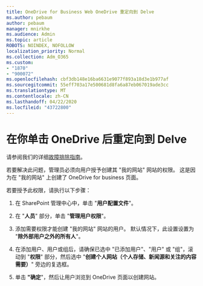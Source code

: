 ```yaml
---
title: OneDrive for Business Web OneDrive 重定向到 Delve
ms.author: pebaum
author: pebaum
manager: mnirkhe
ms.audience: Admin
ms.topic: article
ROBOTS: NOINDEX, NOFOLLOW
localization_priority: Normal
ms.collection: Adm_O365
ms.custom:
- "1870"
- "900072"
ms.openlocfilehash: cbf3db148e16ba6631e9077f893a18d3e1b977af
ms.sourcegitcommit: 55eff703a17e500681d8fa6a87eb067019ade3cc
ms.translationtype: MT
ms.contentlocale: zh-CN
ms.lasthandoff: 04/22/2020
ms.locfileid: "43722800"
---
```

# <a name="redirected-to-delve-after-you-click-onedrive"></a>在你单击 OneDrive 后重定向到 Delve

请参阅我们的详细[故障排除指南](https://docs.microsoft.com/sharepoint/support/sites/troubleshooting-guide-for-sites-stopped-at-provisioning)。

若要解决此问题，管理员必须向用户授予创建其 "我的网站" 网站的权限。 这是因为在 "我的网站" 上创建了 OneDrive for business 页面。

若要授予此权限，请执行以下步骤：

1. 在 SharePoint 管理中心中，单击 "**用户配置文件**"。

2. 在 "**人员**" 部分，单击 "**管理用户权限**"。

3. 添加需要权限才能创建 "我的网站" 网站的用户。 默认情况下，此设置设置为 "**除外部用户之外的所有人**"。

4. 在添加用户、用户或组后，请确保已选中 "已添加用户"、"用户" 或 "组"，滚动到 "**权限**" 部分，然后选中 "**创建个人网站（个人存储、新闻源和关注的内容需要）**" 旁边的复选框。

5. 单击 **"确定**"，然后让用户浏览到 OneDrive 页面以创建网站。
